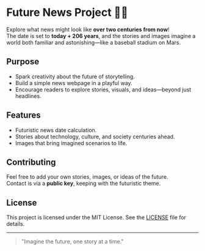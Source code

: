 # Future News Project 📰🚀

Explore what news might look like **over two centuries from now**!  
The date is set to **today + 206 years**, and the stories and images imagine a world both familiar and astonishing—like a baseball stadium on Mars.

## Purpose
- Spark creativity about the future of storytelling.
- Build a simple news webpage in a playful way.
- Encourage readers to explore stories, visuals, and ideas—beyond just headlines.

## Features
- Futuristic news date calculation.
- Stories about technology, culture, and society centuries ahead.
- Images that bring imagined scenarios to life.

## Contributing
Feel free to add your own stories, images, or ideas of the future.  
Contact is via a **public key**, keeping with the futuristic theme.

## License
This project is licensed under the MIT License. See the [LICENSE](LICENSE) file for details.

---

> "Imagine the future, one story at a time."

